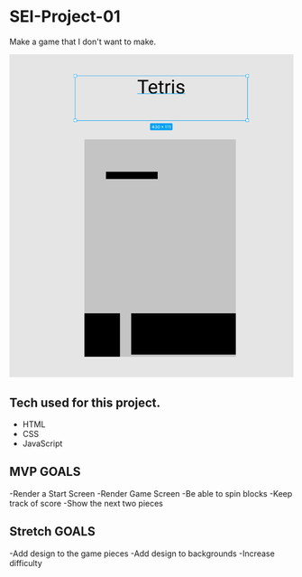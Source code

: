 # SEI-Project-01

Make a game that I don't want to make.

![screenshot](game.png)

## Tech used for this project.

- HTML
- CSS
- JavaScript

## MVP GOALS

-Render a Start Screen
-Render Game Screen
-Be able to spin blocks
-Keep track of score
-Show the next two pieces

## Stretch GOALS

-Add design to the game pieces
-Add design to backgrounds
-Increase difficulty
